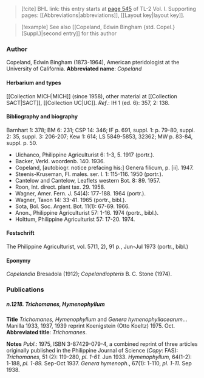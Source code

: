 > [!cite] BHL link: this entry starts at [page 545](https://www.biodiversitylibrary.org/page/33120676) of TL-2 Vol. I.
> Supporting pages: [[Abbreviations|abbreviations]], [[Layout key|layout key]].

> [!example] See also [[Copeland, Edwin Bingham {std. Copel.} (Suppl.)|second entry]] for this author

### Author

Copeland, Edwin Bingham (1873-1964), American pteridologist at the University of California. 
**Abbreviated name**: *Copeland*

#### Herbarium and types

[[Collection MICH|MICH]] (since 1958), other material at [[Collection SACT|SACT]], [[Collection UC|UC]].
*Ref*.: IH 1 (ed. 6): 357, 2: 138.

#### Bibliography and biography

Barnhart 1: 378; BM 6: 231; CSP 14: 346; IF p. 691, suppl. 1: p. 79-80, suppl. 2: 35, suppl. 3: 206-207; Kew 1: 614; LS 5849-5853, 32362; MW p. 83-84, suppl. p. 50.
- Uichanco, Philippine Agriculturist 6: 1-3, 5. 1917 (portr.).
- Backer, Verkl. woordenb. 140. 1936.
- Copeland, \[autobiogr. notice prefacing his:\] Genera filicum, p. \[ii\]. 1947.
- Steenis-Kruseman, Fl. males. ser. I. 1: 115-116. 1950 (portr.).
- Cantelow and Cantelow, Leaflets western Bot. 8: 89. 1957.
- Roon, Int. direct. plant tax. 29. 1958.
- Wagner, Amer. Fern. J. 54(4): 177-188. 1964 (portr.).
- Wagner, Taxon 14: 33-41. 1965 (portr., bibl.).
- Sota, Bol. Soc. Argent. Bot. 11(1): 67-69. 1966.
- Anon., Philippine Agriculturist 57: 1-16. 1974 (portr., bibl.).
- Holttum, Philippine Agriculturist 57: 17-20. 1974.

#### Festschrift

The Philippine Agriculturist, vol. 57(1, 2), 91 p., Jun-Jul 1973 (portr., bibl.)

#### Eponymy

*Copelandia* Bresadola (1912); *Copelandiopteris* B. C. Stone (1974).

### Publications

##### n.1218. Trichomanes, Hymenophyllum

**Title**
*Trichomanes, Hymenophyllum* and *Genera hymenophyllacearum*... Manilla 1933, 1937, 1939 reprint Koenigstein (Otto Koeltz) 1975. Oct.
**Abbreviated title**: *Trichomanes*.

**Notes**
*Publ*.: 1975, ISBN 3-87429-079-4, a combined reprint of three articles originally published in the Philippine Journal of Science (*Copy*: FAS): *Trichomanes*, 51 (2): 119-280, *pl. 1-61.* Jun 1933. *Hymenophyllum*, 64(1-2): 1-188, *pl. 1-89.* Sep-Oct 1937. *Genera hymenoph*., 67(1): 1-110, *pl. 1-11.* Sep 1938.

